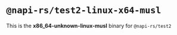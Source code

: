 # `@napi-rs/test2-linux-x64-musl`

This is the **x86_64-unknown-linux-musl** binary for `@napi-rs/test2`
